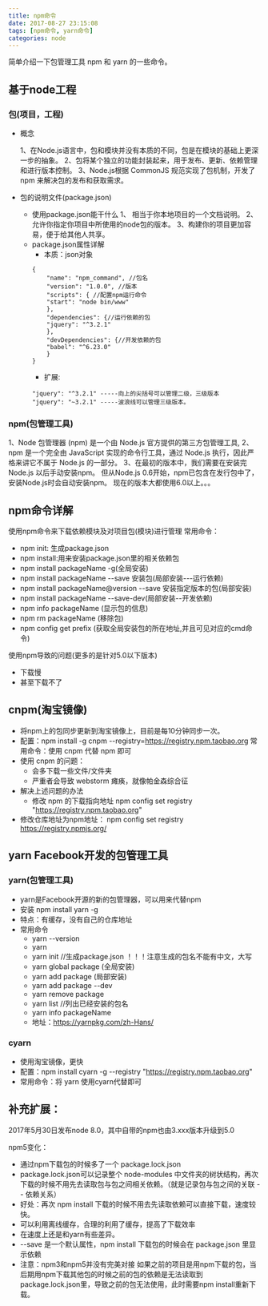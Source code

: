 ```yaml
---
title: npm命令
date: 2017-08-27 23:15:08
tags: [npm命令, yarn命令]
categories: node
---
```


简单介绍一下包管理工具 npm 和 yarn 的一些命令。
<!--more-->

## 基于node工程
### 包(项目，工程)
* 概念
        
    1、在Node.js语言中，包和模块并没有本质的不同，包是在模块的基础上更深一步的抽象。
    2、包将某个独立的功能封装起来，用于发布、更新、依赖管理和进行版本控制。
    3、Node.js根据 CommonJS 规范实现了包机制，开发了 npm 来解决包的发布和获取需求。
        
* 包的说明文件(package.json)
    * 使用package.json能干什么
        1、 相当于你本地项目的一个文档说明。
        2、允许你指定你项目中所使用的node包的版本。
        3、构建你的项目更加容易，便于给其他人共享。
    * package.json属性详解
        * 本质：json对象
        ```
        {
            "name": "npm_command", //包名
            "version": "1.0.0", //版本
            "scripts": { //配置npm运行命令
            "start": "node bin/www"
            },
            "dependencies": {//运行依赖的包
            "jquery": "^3.2.1"
            },
            "devDependencies": {//开发依赖的包
            "babel": "^6.23.0"
            }
        }
        ```
        * 扩展:
        ```
        "jquery": "^3.2.1" -----向上的尖括号可以管理二级，三级版本
        "jquery": "~3.2.1" -----波浪线可以管理三级版本。
        ```
### npm(包管理工具)

1、Node 包管理器 (npm) 是一个由 Node.js 官方提供的第三方包管理工具,
2、npm 是一个完全由 JavaScript 实现的命令行工具，通过 Node.js 执行，因此严格来讲它不属于 Node.js 的一部分。
3、在最初的版本中，我们需要在安装完 Node.js 以后手动安装npm。
    但从Node.js 0.6开始，npm已包含在发行包中了，安装Node.js时会自动安装npm。
    现在的版本大都使用6.0以上。。。

## npm命令详解

使用npm命令来下载依赖模块及对项目包(模块)进行管理
常用命令：
* npm init: 生成package.json
* npm install:用来安装package.json里的相关依赖包
* npm install packageName -g(全局安装)
* npm install packageName --save 安装包(局部安装---运行依赖)
* npm install packageName@version --save 安装指定版本的包(局部安装)
* npm install packageName --save-dev(局部安装--开发依赖)
* npm info packageName (显示包的信息)
* npm rm packageName (移除包)
* npm config get prefix (获取全局安装包的所在地址,并且可见对应的cmd命令)

使用npm导致的问题(更多的是针对5.0以下版本)
* 下载慢
* 甚至下载不了

## cnpm(淘宝镜像)
* 将npm上的包同步更新到淘宝镜像上，目前是每10分钟同步一次。
* 配置：npm install -g cnpm --registry=https://registry.npm.taobao.org
    常用命令：使用 cnpm 代替 npm 即可
* 使用 cnpm 的问题：
    * 会多下载一些文件/文件夹
    * 严重者会导致 webstorm 瘫痪，就像帕金森综合征
* 解决上述问题的办法
    * 修改 npm 的下载指向地址 
        npm config set registry "https://registry.npm.taobao.org"
* 修改仓库地址为npm地址：
    npm config set registry https://registry.npmjs.org/

## yarn Facebook开发的包管理工具
### yarn(包管理工具)
* yarn是Facebook开源的新的包管理器，可以用来代替npm
* 安装 npm install yarn -g
* 特点：有缓存，没有自己的仓库地址
* 常用命令
    * yarn --version
    * yarn
    * yarn init  //生成package.json   ！！！注意生成的包名不能有中文，大写
    * yarn global package (全局安装)
    * yarn add package (局部安装)
    * yarn add package --dev
    * yarn remove package
    * yarn list //列出已经安装的包名
    * yarn info packageName
    * 地址：https://yarnpkg.com/zh-Hans/
        
### cyarn
* 使用淘宝镜像，更快
* 配置：npm install cyarn -g --registry "https://registry.npm.taobao.org"
* 常用命令：将 yarn 使用cyarn代替即可
    
## 补充扩展：
2017年5月30日发布node 8.0，其中自带的npm也由3.xxx版本升级到5.0

npm5变化：
* 通过npm下载包的时候多了一个 package.lock.json
* package.lock.json可以记录整个 node-modules 中文件夹的树状结构，再次下载的时候不用先去读取包与包之间相关依赖。（就是记录包与包之间的关联 -- 依赖关系）
* 好处：再次 npm install 下载的时候不用去先读取依赖可以直接下载，速度较快。
* 可以利用离线缓存，合理的利用了缓存，提高了下载效率
* 在速度上还是和yarn有些差异。
* --save 是一个默认属性，npm install 下载包的时候会在 package.json 里显示依赖
* 注意：npm3和npm5并没有完美对接
    如果之前的项目是用npm下载的包，当后期用npm下载其他包的时候之前的包的依赖是无法读取到package.lock.json里，导致之前的包无法使用，此时需要npm install重新下载。
    
